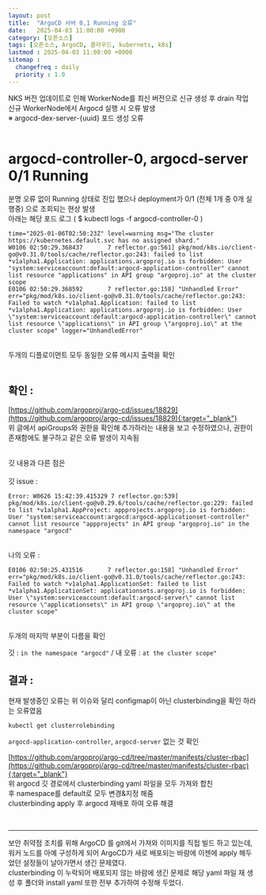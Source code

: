 ```yaml
---
layout: post
title:  "ArgoCD 서버 0,1 Running 오류"
date:   2025-04-03 11:00:00 +0900
category: [오픈소스]
tags: [오픈소스, ArgoCD, 클라우드, kubernets, k8s]
lastmod : 2025-04-03 11:00:00 +0900
sitemap :
  changefreq : daily
  priority : 1.0
---
```


NKS 버전 업데이트로 인해 WorkerNode를 최신 버전으로 신규 생성 후 drain 작업<br>
신규 WorkerNode에서 Argocd 실행 시 오류 발생<br>
※ argocd-dex-server-{uuid} 포드 생성 오류 <br>
<br>

# argocd-controller-0, argocd-server 0/1 Running
분명 오류 없이 Running 상태로 진입 했으나 deployment가 0/1 (전체 1개 중 0개 실행중) 으로 조회되는 현상 발생<br>
아래는 해당 포드 로그 ( $ kubectl logs -f argocd-controller-0 )<br>

```shell
time="2025-01-06T02:50:23Z" level=warning msg="The cluster https://kubernetes.default.svc has no assigned shard."
W0106 02:50:29.368437       7 reflector.go:561] pkg/mod/k8s.io/client-go@v0.31.0/tools/cache/reflector.go:243: failed to list *v1alpha1.Application: applications.argoproj.io is forbidden: User "system:serviceaccount:default:argocd-application-controller" cannot list resource "applications" in API group "argoproj.io" at the cluster scope
E0106 02:50:29.368592       7 reflector.go:158] "Unhandled Error" err="pkg/mod/k8s.io/client-go@v0.31.0/tools/cache/reflector.go:243: Failed to watch *v1alpha1.Application: failed to list *v1alpha1.Application: applications.argoproj.io is forbidden: User \"system:serviceaccount:default:argocd-application-controller\" cannot list resource \"applications\" in API group \"argoproj.io\" at the cluster scope" logger="UnhandledError"
```

<br>
두개의 디플로이먼트 모두 동일한 오류 메시지 출력을 확인<br>
<br>

## 확인 : 
[https://github.com/argoproj/argo-cd/issues/18829](https://github.com/argoproj/argo-cd/issues/18829){:target="_blank"} <br>
위 글에서 apiGroups와 권한을 확인해 추가하라는 내용을 보고 수정하였으나, 권한이 존재함에도 불구하고 같은 오류 발생이 지속됨<br>
<br>

깃 내용과 다른 점은 <br>
<br>
깃 issue : 
```shell
Error: W0626 15:42:39.415329 7 reflector.go:539] pkg/mod/k8s.io/client-go@v0.29.6/tools/cache/reflector.go:229: failed to list *v1alpha1.AppProject: appprojects.argoproj.io is forbidden: User "system:serviceaccount:argocd:argocd-applicationset-controller" cannot list resource "appprojects" in API group "argoproj.io" in the namespace "argocd"
```

<br>
나의 오류 :

```shell
E0106 02:50:25.431516       7 reflector.go:158] "Unhandled Error" err="pkg/mod/k8s.io/client-go@v0.31.0/tools/cache/reflector.go:243: Failed to watch *v1alpha1.ApplicationSet: failed to list *v1alpha1.ApplicationSet: applicationsets.argoproj.io is forbidden: User \"system:serviceaccount:default:argocd-server\" cannot list resource \"applicationsets\" in API group \"argoproj.io\" at the cluster scope" 
```

<br>
두개의 마지막 부분이 다름을 확인 <br>

깃 : `in the namespace "argocd"` / 내 오류 : `at the cluster scope" `
<br>

## 결과 : 
현재 발생중인 오류는 위 이슈와 달리 configmap이 아닌 clusterbinding을 확인 하라는 오류였음

```shell
kubectl get clusterrolebinding 
```
 `argocd-application-controller`, `argocd-server` 없는 것 확인


  
[https://github.com/argoproj/argo-cd/tree/master/manifests/cluster-rbac](https://github.com/argoproj/argo-cd/tree/master/manifests/cluster-rbac){:target="_blank"} <br>
위 argocd 깃 경로에서 clusterbinding yaml 파일을 모두 가져와 합친 후 namespace를 default로 모두 변경&지정 해줌<br>
clusterbinding apply 후 argocd 재배포 하여 오류 해결<br>

<br>

---
보안 취약점 조치를 위해 ArgoCD 를 git에서 가져와 이미지를 직접 빌드 하고 있는데, 워커 노드를 아예 구성하게 되어 ArgoCD가 새로 배포되는 바람에 이젠에 apply 해두었던 설정들이 날아가면서 생긴 문제였다.<br>
clusterbinding 이 누락되어 배포되지 않는 바람에 생긴 문제로 해당 yaml 파일 재 생성 후 폴더와 install yaml 또한 전부 추가하여 수정해 두었다.<br>
